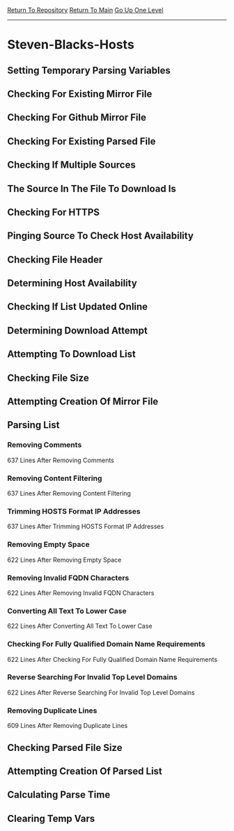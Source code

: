 [Return To Repository](https://github.com/deathbybandaid/piholeparser/)
[Return To Main](https://github.com/deathbybandaid/piholeparser/blob/master/RecentRunLogs/Mainlog.md)
[Go Up One Level](https://github.com/deathbybandaid/piholeparser/blob/master/RecentRunLogs/TopLevelScripts/30-Processing-External-Blacklists.md)
____________________________________
# Steven-Blacks-Hosts
## Setting Temporary Parsing Variables
## Checking For Existing Mirror File
## Checking For Github Mirror File
## Checking For Existing Parsed File
## Checking If Multiple Sources
## The Source In The File To Download Is
## Checking For HTTPS
## Pinging Source To Check Host Availability
## Checking File Header
## Determining Host Availability
## Checking If List Updated Online
## Determining Download Attempt
## Attempting To Download List
## Checking File Size
## Attempting Creation Of Mirror File
## Parsing List
### Removing Comments
637 Lines After Removing Comments
### Removing Content Filtering
637 Lines After Removing Content Filtering
### Trimming HOSTS Format IP Addresses
637 Lines After Trimming HOSTS Format IP Addresses
### Removing Empty Space
622 Lines After Removing Empty Space
### Removing Invalid FQDN Characters
622 Lines After Removing Invalid FQDN Characters
### Converting All Text To Lower Case
622 Lines After Converting All Text To Lower Case
### Checking For Fully Qualified Domain Name Requirements
622 Lines After Checking For Fully Qualified Domain Name Requirements
### Reverse Searching For Invalid Top Level Domains
622 Lines After Reverse Searching For Invalid Top Level Domains
### Removing Duplicate Lines
609 Lines After Removing Duplicate Lines
## Checking Parsed File Size
## Attempting Creation Of Parsed List
## Calculating Parse Time
## Clearing Temp Vars
